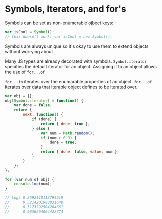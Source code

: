 # Symbols, Iterators, and for's

Symbols can be set as non-enumerable ojbect keys:

```js
var isCool = Symbol();
// this doesn't work: var isCool = new Symbol();
```

Symbols are always unique so it's okay to use them to extend objects without worrying about

Many JS types are already decorated with symbols.
`Symbol.iterator` specifies the default iterator for an object. Assigning it to an object allows the use of `for...of`

`for...in` iterates over the enumarable properties of an object.
`for...of` iterates over data that iterable object defines to be iterated over.

```js
var obj = {};
obj[Symbol.iterator] = function() {
    var done = false;
    return {
        next: function() {
            if (done) {
                return { done: true };
            } else {
                var num = Math.random();
                if (num > 0.9) {
                    done = true;
                }
                return { done: false, value: num };
            }
        }
    };
};

for (var num of obj) {
    console.log(num);
}

// Logs 0.2592118112794619
//      0.5214201988831648
//      0.3123792504204661
//      0.9836294004422774
```
